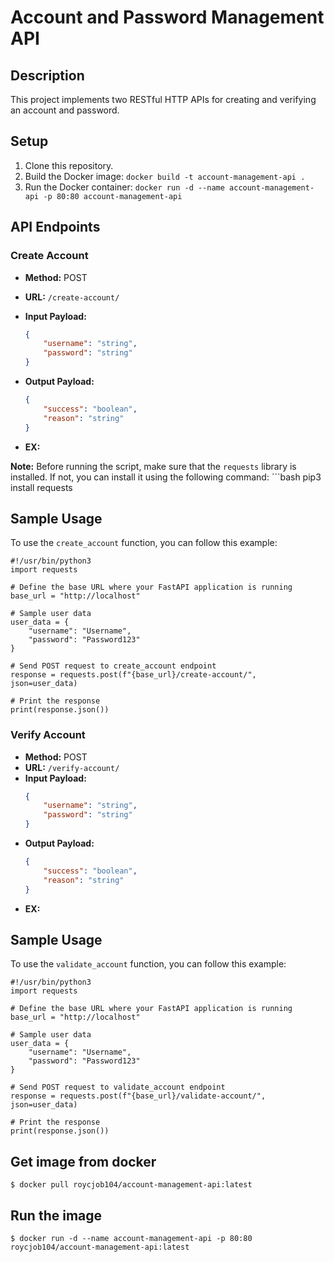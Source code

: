 # Account and Password Management API

## Description
This project implements two RESTful HTTP APIs for creating and verifying an account and password.

## Setup
1. Clone this repository.
2. Build the Docker image: `docker build -t account-management-api .`
3. Run the Docker container: `docker run -d --name account-management-api -p 80:80 account-management-api`

## API Endpoints

### Create Account
- **Method:** POST
- **URL:** `/create-account/`
- **Input Payload:**
  ```json
  {
      "username": "string",
      "password": "string"
  }

- **Output Payload:**

  ```json
  {
      "success": "boolean",
      "reason": "string"
  }
- **EX:**

**Note:** Before running the script, make sure that the `requests` library is installed. If not, you can install it using the following command:
    ```bash
    pip3 install requests

## Sample Usage

To use the `create_account` function, you can follow this example:

    #!/usr/bin/python3
    import requests

    # Define the base URL where your FastAPI application is running
    base_url = "http://localhost"

    # Sample user data
    user_data = {
        "username": "Username",
        "password": "Password123"
    }

    # Send POST request to create_account endpoint
    response = requests.post(f"{base_url}/create-account/", json=user_data)
    
    # Print the response
    print(response.json())


### Verify Account
- **Method:** POST
- **URL:** `/verify-account/`
- **Input Payload:**
  ```json
  {
      "username": "string",
      "password": "string"
  }
- **Output Payload:**
  ```json
  {
      "success": "boolean",
      "reason": "string"
  }

- **EX:**
## Sample Usage

To use the `validate_account` function, you can follow this example: 

    #!/usr/bin/python3
    import requests

    # Define the base URL where your FastAPI application is running
    base_url = "http://localhost"

    # Sample user data
    user_data = {
        "username": "Username",
        "password": "Password123"
    }

    # Send POST request to validate_account endpoint
    response = requests.post(f"{base_url}/validate-account/", json=user_data)
    
    # Print the response
    print(response.json())

## Get image from docker
    $ docker pull roycjob104/account-management-api:latest


## Run the image
    $ docker run -d --name account-management-api -p 80:80 roycjob104/account-management-api:latest
